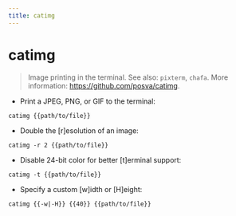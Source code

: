 ```yaml
---
title: catimg
---
```

# catimg

> Image printing in the terminal.
> See also: `pixterm`, `chafa`.
> More information: <https://github.com/posva/catimg>.

- Print a JPEG, PNG, or GIF to the terminal:

`catimg {{path/to/file}}`

- Double the [r]esolution of an image:

`catimg -r 2 {{path/to/file}}`

- Disable 24-bit color for better [t]erminal support:

`catimg -t {{path/to/file}}`

- Specify a custom [w]idth or [H]eight:

`catimg {{-w|-H}} {{40}} {{path/to/file}}`
